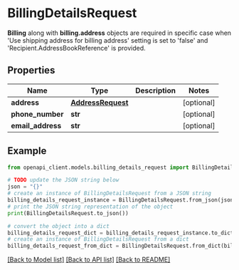 # BillingDetailsRequest

<b>Billing</b> along with <b>billing.address</b> objects are required in specific case when 'Use shipping address for billing address' setting is set to 'false' and 'Recipient.AddressBookReference' is provided.

## Properties

Name | Type | Description | Notes
------------ | ------------- | ------------- | -------------
**address** | [**AddressRequest**](AddressRequest.md) |  | [optional] 
**phone_number** | **str** |  | [optional] 
**email_address** | **str** |  | [optional] 

## Example

```python
from openapi_client.models.billing_details_request import BillingDetailsRequest

# TODO update the JSON string below
json = "{}"
# create an instance of BillingDetailsRequest from a JSON string
billing_details_request_instance = BillingDetailsRequest.from_json(json)
# print the JSON string representation of the object
print(BillingDetailsRequest.to_json())

# convert the object into a dict
billing_details_request_dict = billing_details_request_instance.to_dict()
# create an instance of BillingDetailsRequest from a dict
billing_details_request_from_dict = BillingDetailsRequest.from_dict(billing_details_request_dict)
```
[[Back to Model list]](../README.md#documentation-for-models) [[Back to API list]](../README.md#documentation-for-api-endpoints) [[Back to README]](../README.md)


